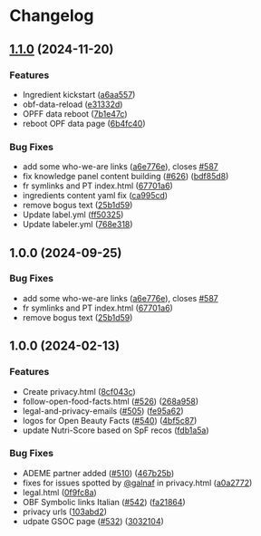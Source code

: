 # Changelog

## [1.1.0](https://github.com/jeremyarancio/openfoodfacts-web/compare/v1.0.0...v1.1.0) (2024-11-20)


### Features

* Ingredient kickstart ([a6aa557](https://github.com/jeremyarancio/openfoodfacts-web/commit/a6aa5578b002b1678fdd9456f069d1c656be9873))
* obf-data-reload ([e31332d](https://github.com/jeremyarancio/openfoodfacts-web/commit/e31332d7a529dfd1f3af0122f0c5f0749d54f28d))
* OPFF data reboot ([7b1e47c](https://github.com/jeremyarancio/openfoodfacts-web/commit/7b1e47c46a788c224e49ed6a3e1f9d61be2f59fd))
* reboot OPF data page ([6b4fc40](https://github.com/jeremyarancio/openfoodfacts-web/commit/6b4fc4044cc401ec7eb409cf2ddf285620d62479))


### Bug Fixes

* add some who-we-are links ([a6e776e](https://github.com/jeremyarancio/openfoodfacts-web/commit/a6e776e9db7a6c22564088ac99ded67b363ebfb7)), closes [#587](https://github.com/jeremyarancio/openfoodfacts-web/issues/587)
* fix knowledge panel content building ([#626](https://github.com/jeremyarancio/openfoodfacts-web/issues/626)) ([bdf85d8](https://github.com/jeremyarancio/openfoodfacts-web/commit/bdf85d84d064d02e42c7513e5a2e09a126061014))
* fr symlinks and PT index.html ([67701a6](https://github.com/jeremyarancio/openfoodfacts-web/commit/67701a694058f1afeb0c6737060b670825c2e1df))
* ingredients content yaml fix ([ca995cd](https://github.com/jeremyarancio/openfoodfacts-web/commit/ca995cd38f2a30012cbdd85fab7cb530edb4ef1c))
* remove bogus text ([25b1d59](https://github.com/jeremyarancio/openfoodfacts-web/commit/25b1d598ec397ab0ac44d83267e573103cd5cb94))
* Update label.yml ([ff50325](https://github.com/jeremyarancio/openfoodfacts-web/commit/ff503250fec2d705d69ea409472612670a1fc902))
* Update labeler.yml ([768e318](https://github.com/jeremyarancio/openfoodfacts-web/commit/768e3183be016e1e27904b985b5c1027ae64739b))

## 1.0.0 (2024-09-25)


### Bug Fixes

* add some who-we-are links ([a6e776e](https://github.com/openfoodfacts/openfoodfacts-web/commit/a6e776e9db7a6c22564088ac99ded67b363ebfb7)), closes [#587](https://github.com/openfoodfacts/openfoodfacts-web/issues/587)
* fr symlinks and PT index.html ([67701a6](https://github.com/openfoodfacts/openfoodfacts-web/commit/67701a694058f1afeb0c6737060b670825c2e1df))
* remove bogus text ([25b1d59](https://github.com/openfoodfacts/openfoodfacts-web/commit/25b1d598ec397ab0ac44d83267e573103cd5cb94))

## 1.0.0 (2024-02-13)


### Features

* Create privacy.html ([8cf043c](https://github.com/openfoodfacts/openfoodfacts-web/commit/8cf043cc0c056b87d728f42aa45aed639d451350))
* follow-open-food-facts.html ([#526](https://github.com/openfoodfacts/openfoodfacts-web/issues/526)) ([268a958](https://github.com/openfoodfacts/openfoodfacts-web/commit/268a95823453cd807d8eb6c09488c565cd44c740))
* legal-and-privacy-emails ([#505](https://github.com/openfoodfacts/openfoodfacts-web/issues/505)) ([fe95a62](https://github.com/openfoodfacts/openfoodfacts-web/commit/fe95a62510dac87c042b2498525079c921345ee8))
* logos for Open Beauty Facts ([#540](https://github.com/openfoodfacts/openfoodfacts-web/issues/540)) ([4bf5c87](https://github.com/openfoodfacts/openfoodfacts-web/commit/4bf5c876f1bed47a5511c191a4ee9e35cbb7cb52))
* update Nutri-Score based on SpF recos ([fdb1a5a](https://github.com/openfoodfacts/openfoodfacts-web/commit/fdb1a5ad3ad1b123ca7acc4d75990d97a44fd025))


### Bug Fixes

* ADEME partner added ([#510](https://github.com/openfoodfacts/openfoodfacts-web/issues/510)) ([467b25b](https://github.com/openfoodfacts/openfoodfacts-web/commit/467b25ba79eb4c592d8c6a537a1217ccd2f050be))
* fixes for issues spotted by [@galnaf](https://github.com/galnaf) in privacy.html ([a0a2772](https://github.com/openfoodfacts/openfoodfacts-web/commit/a0a2772b8842bfc9365db0ce311b2475f4ffa3e1))
* legal.html ([0f9fc8a](https://github.com/openfoodfacts/openfoodfacts-web/commit/0f9fc8a952226292049944fa6434a07a606ccd93))
* OBF Symbolic links Italian ([#542](https://github.com/openfoodfacts/openfoodfacts-web/issues/542)) ([fa21864](https://github.com/openfoodfacts/openfoodfacts-web/commit/fa2186438489bd9a85e6abfd6cab918666507e94))
* privacy urls ([103abd2](https://github.com/openfoodfacts/openfoodfacts-web/commit/103abd2475f74f8c5c0ff0d1925f4e0eac6df5fa))
* udpate GSOC page ([#532](https://github.com/openfoodfacts/openfoodfacts-web/issues/532)) ([3032104](https://github.com/openfoodfacts/openfoodfacts-web/commit/3032104c787681985ed33198757e287c54a89671))
